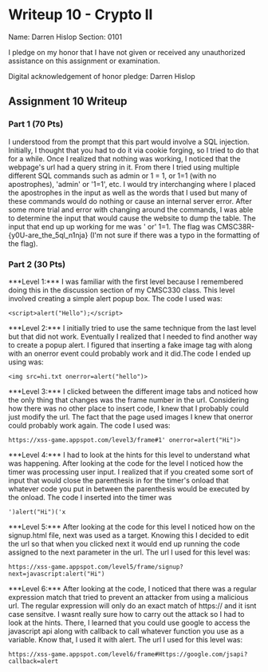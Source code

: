 Writeup 10 - Crypto II
=====

Name: Darren Hislop
Section: 0101

I pledge on my honor that I have not given or received any unauthorized assistance on this assignment or examination.

Digital acknowledgement of honor pledge: Darren Hislop

## Assignment 10 Writeup

### Part 1 (70 Pts)
<p>
I understood from the prompt that this part would involve a SQL injection. Initially, I thought that you had to do it via cookie forging, so I tried to do that for a while. Once I realized that nothing was working, I noticed that the webpage's url had a query string in it. From there I tried using multiple different SQL commands such as admin or 1 = 1, or 1=1 (with no apostrophes), 'admin' or '1=1', etc. I would try interchanging where I placed the apostrophes in the input as well as the words that I used but many of these commands would do nothing or cause an internal server error. After some more trial and error with changing around the commands, I was able to determine the input that would cause the website to dump the table. The input that end up up working for me was ' or' 1=1. The flag was CMSC38R-{y0U-are_the_5ql_n1nja} (I'm not sure if there was a typo in the formatting of the flag).
</p>

### Part 2 (30 Pts)

<p>
***Level 1:***
I was familiar with the first level because I remembered doing this in the discussion section of my CMSC330 class. This level involved creating a simple alert popup box. The code I used was:
 </p>

`<script>alert("Hello");</script>`

<p>
***Level 2:***
I initially tried to use the same technique from the last level but that did not work. Eventually I realized that I needed to find another way to create a popup alert. I figured that inserting a fake image tag with along with an onerror event could probably work and it did.The code I ended up using was:
</p>

`<img src=hi.txt onerror=alert("hello")>`

<p>
***Level 3:***
I clicked between the different image tabs and noticed how the only thing that changes was the frame number in the url. Considering how there was no other place to insert code, I knew that I probably could just modify the url. The fact that the page used images I knew that onerror could probably work again. The code I used was:
</p>

`https://xss-game.appspot.com/level3/frame#1' onerror=alert("Hi")>`

<p>
***Level 4:***
I had to look at the hints for this level to understand what was happening. After looking at the code for the level I noticed how the timer was processing user input. I realized that if you created some sort of input that would close the parenthesis in for the timer's onload that whatever code you put in between the parenthesis would be executed by the onload. The code I inserted into the timer was
</p>

`')alert("Hi")('x`

<p>
***Level 5:***
After looking at the code for this level I noticed how on the signup.html file, next was used as a target. Knowing this I decided to edit the url so that when you clicked next it would end up running the code assigned to the next parameter in the url. The url I used for this level was:
</p>

`https://xss-game.appspot.com/level5/frame/signup?next=javascript:alert("Hi")`

<p>
***Level 6:***
After looking at the code, I noticed that there was a regular expression match that tried to prevent an attacker from using a malicious url. The regular expression will only do an exact match of https:// and it isnt case sensitve. I wasnt really sure how to carry out the attack so I had to look at the hints. There, I learned that you could use google to access the javascript api along with callback to call whatever function you use as a variable. Know that, I used it with alert. The url I used for this level was:
</p>

`https://xss-game.appspot.com/level6/frame#Https://google.com/jsapi?callback=alert`
